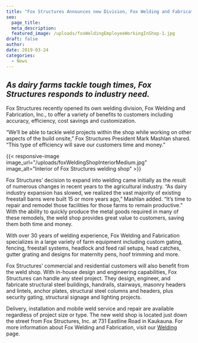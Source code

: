 ```yaml
---
title: "Fox Structures Announces new Division, Fox Welding and Fabrication, Inc."
seo:
  page_title:
  meta_description:
  featured_image: /uploads/foxWeldingEmployeeWorkingInShop-1.jpg
draft: false
author:
date: 2019-03-24
categories:
  - News
---
```


## *As dairy farms tackle tough times, Fox Structures responds to industry need.*
Fox Structures recently opened its own welding division, Fox Welding and Fabrication, Inc., to offer a variety of benefits to customers including accuracy, efficiency, cost savings and customization.

“We’ll be able to tackle weld projects within the shop while working on other aspects of the build onsite,” Fox Structures President Mark Mashlan shared. “This type of efficiency will save our customers time and money.”

{{< responsive-image image_url="/uploads/foxWeldingShopInteriorMedium.jpg" image_alt="Interior of Fox Structures welding shop" >}}

Fox Structures’ decision to expand into welding came initially as the result of numerous changes in recent years to the agricultural industry. “As dairy industry expansion has slowed, we realized the vast majority of existing freestall barns were built 15 or more years ago,” Mashlan added. “It’s time to repair and remodel those facilities for those farms to remain productive.” With the ability to quickly produce the metal goods required in many of these remodels, the weld shop provides great value to customers, saving them both time and money.

With over 30 years of welding experience, Fox Welding and Fabrication specializes in a large variety of farm equipment including custom gating, fencing, freestall systems, headlock and feed rail setups, head catches, gutter grating and designs for maternity pens, hoof trimming and more.

Fox Structures’ commercial and residential customers will also benefit from the weld shop. With in-house design and engineering capabilities, Fox Structures can handle any steel project. They design, engineer, and fabricate structural steel buildings, handrails, stairways, masonry headers and lintels, anchor plates, structural steel columns and headers, plus security gating, structural signage and lighting projects.

Delivery, installation and mobile weld service and repair are available regardless of project size or type. The new weld shop is located just down the street from Fox Structures, Inc. at 731 Eastline Road in Kaukauna. For more information about Fox Welding and Fabrication, visit our [Welding](/construction-services/welding/) page.